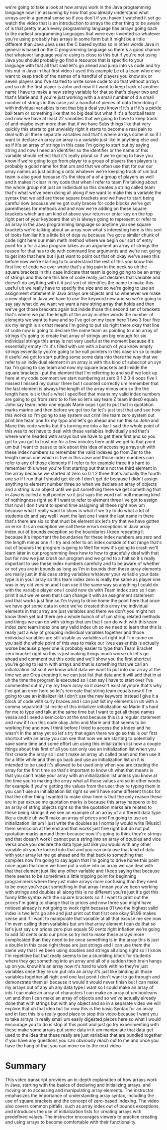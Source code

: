 we're going to take a look at how arrays work in the Java programming language now I'm assuming by now that you already understand what arrays are in a general sense so if you don't if you haven't watched it yet go watch the video that is an introduction to arrays the other thing to be aware of is that pretty much every programming language has arrays going back to the earliest programming languages that were ever invented so whatever you're using probably has arrays in some form but it might be a little different than Java Java uses the C based syntax so in other words Java in general is based on the C programming language so there's a good chance that whatever language you're using is close to this but if you're not using Java you should probably go find a resource that is specific to your language with that all that said let's go ahead and jump into vs code and try this out in Java in that first video I used this example Le of a team where we want to keep track of the names of a handful of players you know six or seven players and I've started to write some code to do that without arrays and so uh the first player is John and now if I want to keep track of another name I have to make a new string variable for that so that's player two and that's Marie and if you're just working with a a small number of d a small number of strings in this case just a handful of pieces of data then doing it with individual variables is not that big a deal you know if it's a if it's a pickle ball team or something like that no big deal but what if it's a football team and now we have at least 22 variables that we going to have to keep track of and maybe even more than that if we have Subs things like that very quickly this starts to get unwieldy right it starts to become a real pain to deal with all these separate variables and that's where arrays come in so if I want to declare an array an array is a variable just like in anything else and so if it's an array of strings in this case I'm going to start out by saying string and now I need an identifier so the identifier or the name of this variable should reflect that it's really plural so if we're going to have you know if we're going to go from player to a group of players then players is probably a good name for that um and that we often use that for our our array names as just adding s onto whatever we're keeping track of um but team is also good because it's the idea of a of a group of players as well and it makes it clear in my code that when I refer to team I'm talking about the whole group not just an individual so this creates a string called team that's what we've been doing all along if we want to make this a variable the syntax that we add are these square brackets and we have to start being careful now because we've got curly braces for code blocks we've got parentheses for methods and and now we're adding on these square brackets which are um kind of above your return or enter key on the top right part of your keyboard that uh is always going to represent or refer to an array in the Java programming language so anytime you see square brackets we're talking about an array now what's interesting here is this sort of looks familiar it's a little bit of deja vu because I've got a similar chunk of code right here our main meth method where we begin our sort of entry point for a for a Java program takes as an argument an array of strings the reason for that has to do with command line arguments and we're not going to get into that here but I just want to point out that oh okay we've seen this before now we're starting to to understand the rest of this you know this first line of code we ever wrote that's a big pain in the neck so uh the square brackets in this case indicate that team is going going to be an array of strings and this one this line of code really just declares that variable and doesn't do anything with it it just sort of identifies the name to make this useful uh we really have to specify the size and so we're going to use an assignment statement in Java arrays are objects and so whenever we make a new object in Java we have to use the keyword new and so we're going to say say what do we want we want a new string array that holds and then we've got those brackets again but inside those this second set of brackets that's where we put the length of the array in other words the number of elements we want to have and so I've got on my team here 1 two 3 four five six my length is six that means I'm going to put six right there okay that line of code now is going to declare the name team as pointing to a an array of strings it's going to create that array of strings um big enough for six individual strings this array is not very useful at the moment because it's essentially empty it's it's filled with um with a bunch of you know empty strings essentially you're going to be null pointers in this case uh so to make it useful we got to start putting some some data into there the way that we refer to an individual element in an array is with this kind of subscript uh syn tax I'm going to say team and now my square brackets and inside the square brackets I put the element that I'm referring to and so if we look up here at my code comment we start numbering at zero 0 1 2 3 4 oops five I missed I missed my cursor there but I counted correctly um remember that the last element is always the length of the array minus one so the the length here is six that's what I specified that means my valid index numbers are going to go from zero to to five so let's say team Z team index0 equals John say team index one equals Marie oops I got to put that in quotation marks marine and then before we get too far let's just test that and see how this works so I'm going to say system out crint line team zero system out print line team one fix my typo and let's go ahead and run this so John and Marie this code works but it's turning me into a liar I said the whole point of this was to not have to deal with these variables individually and that's where we're headed with arrays but we have to get there first and so you got to you got to trust me for a few minutes here until we get to that point um but I want to pause to talk about this idea of accessing arrays uh with these index numbers so remember the valid indexes go from Zer to the length minus one which is five in this case and those index numbers can refer to any of those elements if I refer to for example three it's hard to remember this when you're first starting out that's not the third element in the array because we started at zero so 0 1 2 three that's actually the fourth one so if I run that I should get de oh I don't get de because I didn't assign anything to element number three so when we declare an array of objects and a string is an object until we put something there we get something that in Java is called a null pointer so it just says the word null null meaning kind of nothingness right so if I want to refer to element three I've got to assign that now I don't want to spend time assigning all these right now um because what I really want to show is what if we try to do what a lot of students do and say well I want the last one I want the last name in there that's there are six so that must be element six let's try that we have gotten an error it is an exception we call these errors exceptions in Java array index out of bounds exception so the boundaries I keep repeating it because it's important the boundaries for these index numbers are zero and the length minus one if I try and refer to an index outside of that range that's out of bounds the program is going to Well for now it's going to crash we'll learn later in our programming lives how to how to gracefully deal with that but for now we just crash our program and we grind to a halt so it's really important to use these index numbers carefully and to be aware of whether or not you are in bounds as long as I'm in bounds then these array elements are really just in this case string variables whatever your variable your data type is in your array so this team index zero is really the same as player one was in my old version and I can use it the same way so anything I could do with the variable player one I could now do with Team index zero so I can print it out we've seen that I can change it with an assignment statement and that works just fine so I'm trying to drive home the point here that once we have got some data in once we've created this array the individual elements in that array are just variables and there we don't you might not know them yet but there are a whole bunch of of um string related methods and things we can do with strings that um that I can do with with this team index zero team index one any valid index uh so we need to learn that this is really just a way of grouping individual variables together and those individual variables are still usable as variables all right but Tim come on you said the whole point of this was to make our lives easier this is actually worse because player one is probably easier to type than Team Bracket zero bracket right so this is just making things much worse uh let's go ahead and comment out this code and we'll show you the first shortcut you're going to learn with arrays and that is something that we call an initialization list so if we know what data we want to put into our array at the time we are Crea creating it we can just list that data and it will add that in at uh the time the program is executed so I can say I have to start over I've commented out my my my team array so it doesn't exist anymore that's why I've got an error here so let's recreate that string team equals now if I'm going to use an initializer list I don't use the new keyword instead I give it a block of code with curly braces and I can just list my elements in uh with a comma separated list inside of this initializer initialization so Marie it's hard for me to type and talk at the same time but I want to get all these names vessa and I need a semicolon at the end because this is a regular statement and now if I run this code okay John and Marie and that seems to be working fine and now I think before I tried to access the's index and he wasn't in the array yet so let's try that again there we go so this is our first shortcut with an array you can see that now we are starting to potentially save some time and some effort um using this initialization list now a couple things about this first of all you can only use an initialization list when you first create the array so I can't make an array uh called team and then use it for a little while and then go back and use an initialization list uh it is intended to be used it's allowed to be used only when you are creating the array for the first time so that's important to know uh what that means is that you can't make your array with an initialization list unless you know at the time you're making the array what all those values are so in other words for example if you're getting the values from the user they're typing them in you can't use an initialization list right so we'll have some different tricks for that the other thing I wanted to make clear here is that the only reason these are in par excuse me quotation marks is because this array happens to be an array of string objects right so the the quotation marks are related to these being strings if we see an example of an array of a different data type like a double uh we'll make an array of prices and I'm going to use an initialization list um I just write the doubles as I normally would write [Music] them semicolon at the end and that works just fine right but do not put quotation marks around them because now it's going to think they're strings and that doesn't work I cannot put a string into an array of doubles and vice versa once you declare the data type just like you would with any other variable uh you're locked into that and you can only use that kind of data with your array let me go ahead and fix that back to something that compiles now I'm going to say again that I'm going to drive home this point once again that once we have put a value into an array we can deal with that that element just like any other variable and I keep saying that because there seems to be sometimes a little tripping point for beginning programmers where they just make arrays more confusing than they need to be once you've put something in that array I mean you've been working with strings and doubles all along this is no different you're just it's got this funny little syntax with the square brackets so if I want to print out the prices I'm going to change that to prices and now three you might have noticed already is not going to work right because 01 two the highest valid index is two let's go ahe and just print out that first one okay $1.99 makes sense and if I want to manipulate that variable at all that excuse me see now I'm even calling them variables but um that array element I can do that so let's just say um prices zero plus equals 50 cents right inflation we're going to add 50 cents onto our price so try not to make these arrays more complicated than they need to be once something is in the array this is just a double in this case right these are just strings and I can use them the same way that I've been using doubles and strings all along right so I I know I'm repetitive but that really seems to be a stumbling block for students where they get something into an array and all of a sudden their brain hangs up on you know it's an array now it's hard to work with no they're just variables once they're um put into an array it's just like binding all those variables together all right and one last point I don't want to go through and demonstrate them all because it would it would never finish but I can make my arrays out of any uh any data type I want so I could make an array of ints I can make an array of characters I can make an array of um booleans um and then I can make an array of objects and so we've actually already done that with strings but with any object and so in a separate video we will explore that uh that idea but for now this is the basic Syntax for an array and in fact this is a really good place to stop this video because I want you to take arrays in really small um easily digested pieces here so what I would encourage you to do is stop at this point and just go try experimenting with these make some arrays put some data in it um manipulate that data get used to the idea that these really are just variables that are bundled together if you have any questions you can obviously reach out to me and once you have the hang of that you can move on to the next video 

# Summary

This video transcript provides an in-depth explanation of how arrays work in Java, starting with the basics of declaring and initializing arrays, and moving on to accessing and manipulating array elements. The instructor emphasizes the importance of understanding array syntax, including the use of square brackets and the concept of zero-based indexing. The video also covers common pitfalls, such as array index out of bounds exceptions, and introduces the use of initialization lists for creating arrays with predefined values. The instructor encourages viewers to practice creating and using arrays to become comfortable with their functionality.